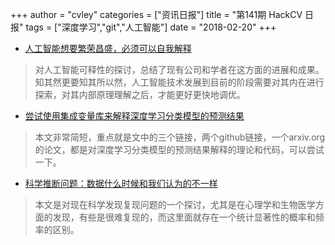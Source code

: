 +++
author = "cvley"
categories = ["资讯日报"]
title = "第141期 HackCV 日报"
tags = ["深度学习","git","人工智能"]
date = "2018-02-20"
+++

- [人工智能想要繁荣昌盛，必须可以自我解释](https://www.economist.com/news/science-and-technology/21737018-if-it-cannot-who-will-trust-it-artificial-intelligence-thrive-it-must?from=hackcv&hmsr=hackcv.com&utm_medium=hackcv.com&utm_source=hackcv.com)

> 对人工智能可释性的探讨，总结了现有公司和学者在这方面的进展和成果。知其然更要知其所以然，人工智能技术发展到目前的阶段需要对其内在进行探索，对其内部原理理解之后，才能更好更快地调优。

- [尝试使用集成变量库来解释深度学习分类模型的预测结果](http://blog.markwatson.com/2018/02/trying-out-integrated-variants-library.html?from=hackcv&hmsr=hackcv.com&utm_medium=hackcv.com&utm_source=hackcv.com)

> 本文非常简短，重点就是文中的三个链接，两个github链接，一个arxiv.org的论文，都是对深度学习分类模型的预测结果解释的理论和代码，可以尝试一下。

- [科学推断问题：数据什么时候和我们认为的不一样](https://www.nytimes.com/2018/02/16/books/review/science-inference-data.html?from=hackcv&hmsr=hackcv.com&utm_medium=hackcv.com&utm_source=hackcv.com)

> 本文是对现在科学发现复现问题的一个探讨，尤其是在心理学和生物医学方面的发现，有些是很难复现的，而这里面就存在一个统计显著性的概率和频率的区别。

